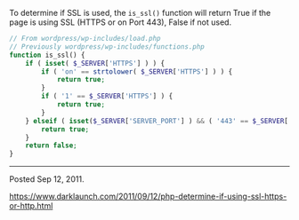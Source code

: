 To determine if SSL is used, the `is_ssl()` function will return True
if the page is using SSL (HTTPS or on Port 443), False if not
used.

```php
// From wordpress/wp-includes/load.php
// Previously wordpress/wp-includes/functions.php
function is_ssl() {
    if ( isset( $_SERVER['HTTPS'] ) ) {
        if ( 'on' == strtolower( $_SERVER['HTTPS'] ) ) {
            return true;
        }
        if ( '1' == $_SERVER['HTTPS'] ) {
            return true;
        }
    } elseif ( isset($_SERVER['SERVER_PORT'] ) && ( '443' == $_SERVER['SERVER_PORT'] ) ) {
        return true;
    }
    return false;
}
```

---

Posted Sep 12, 2011.

https://www.darklaunch.com/2011/09/12/php-determine-if-using-ssl-https-or-http.html